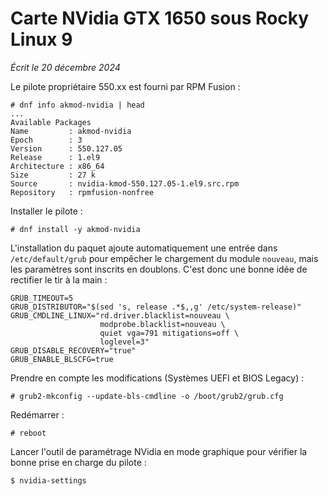 # Carte NVidia GTX 1650 sous Rocky Linux 9

*Écrit le 20 décembre 2024*

Le pilote propriétaire 550.xx est fourni par RPM Fusion :

```
# dnf info akmod-nvidia | head
...
Available Packages
Name         : akmod-nvidia
Epoch        : 3
Version      : 550.127.05
Release      : 1.el9
Architecture : x86_64
Size         : 27 k
Source       : nvidia-kmod-550.127.05-1.el9.src.rpm
Repository   : rpmfusion-nonfree
```

Installer le pilote :

```
# dnf install -y akmod-nvidia
```

L'installation du paquet ajoute automatiquement une entrée dans
`/etc/default/grub` pour empêcher le chargement du module `nouveau`, mais les
paramètres sont inscrits en doublons. C'est donc une bonne idée de rectifier le
tir à la main :

```
GRUB_TIMEOUT=5
GRUB_DISTRIBUTOR="$(sed 's, release .*$,,g' /etc/system-release)"
GRUB_CMDLINE_LINUX="rd.driver.blacklist=nouveau \
                    modprobe.blacklist=nouveau \
                    quiet vga=791 mitigations=off \
                    loglevel=3"
GRUB_DISABLE_RECOVERY="true"
GRUB_ENABLE_BLSCFG=true
```

Prendre en compte les modifications (Systèmes UEFI et BIOS Legacy) :

```
# grub2-mkconfig --update-bls-cmdline -o /boot/grub2/grub.cfg
```

Redémarrer :

```
# reboot
```

Lancer l'outil de paramétrage NVidia en mode graphique pour vérifier la bonne
prise en charge du pilote :

```
$ nvidia-settings
```
